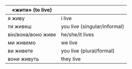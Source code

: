 



| «жити» (to live)   |                              |
| ------------------ | ---------------------------- |
| я живу             | i live                       |
| ти живеш           | you live (singular/informal) |
| він/вона/воно живе | he/she/it lives              |
| ми живемо          | we live                      |
| ви живете          | you live (plural/formal)     |
| вони живуть        | they live                    |
